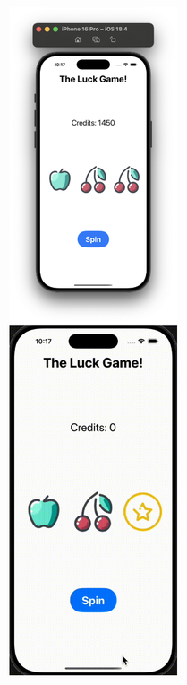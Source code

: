 <img src="https://github.com/PiyushJT/iOS-Notes/raw/refs/heads/main/ss.png" alt="Screen Shot" width="300"/>


<img src="https://github.com/PiyushJT/iOS-Notes/raw/refs/heads/main/rec.gif" alt="Screen Shot" width="300"/>

